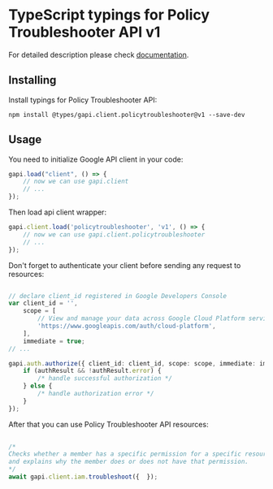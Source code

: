 # TypeScript typings for Policy Troubleshooter API v1

For detailed description please check [documentation](https://cloud.google.com/iam/).

## Installing

Install typings for Policy Troubleshooter API:
```
npm install @types/gapi.client.policytroubleshooter@v1 --save-dev
```

## Usage

You need to initialize Google API client in your code:
```typescript
gapi.load("client", () => { 
    // now we can use gapi.client
    // ... 
});
```

Then load api client wrapper:
```typescript
gapi.client.load('policytroubleshooter', 'v1', () => {
    // now we can use gapi.client.policytroubleshooter
    // ... 
});
```

Don't forget to authenticate your client before sending any request to resources:
```typescript

// declare client_id registered in Google Developers Console
var client_id = '',
    scope = [     
        // View and manage your data across Google Cloud Platform services
        'https://www.googleapis.com/auth/cloud-platform',
    ],
    immediate = true;
// ...

gapi.auth.authorize({ client_id: client_id, scope: scope, immediate: immediate }, authResult => {
    if (authResult && !authResult.error) {
        /* handle successful authorization */
    } else {
        /* handle authorization error */
    }
});            
```

After that you can use Policy Troubleshooter API resources:

```typescript 
    
/* 
Checks whether a member has a specific permission for a specific resource,
and explains why the member does or does not have that permission.  
*/
await gapi.client.iam.troubleshoot({  });
```
